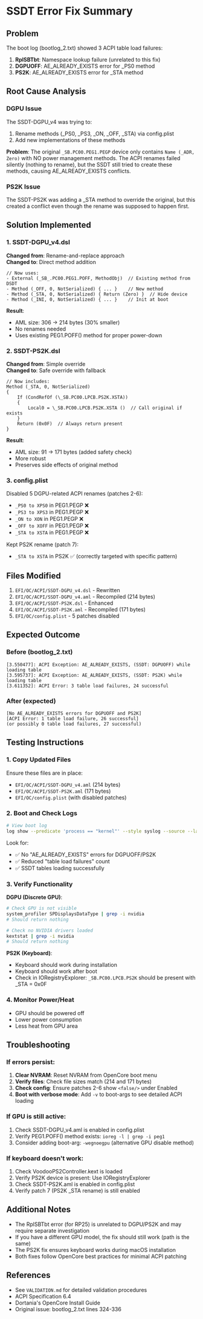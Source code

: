 # SSDT Error Fix Summary

## Problem
The boot log (bootlog_2.txt) showed 3 ACPI table load failures:
1. **RplSBTbt**: Namespace lookup failure (unrelated to this fix)
2. **DGPUOFF**: AE_ALREADY_EXISTS error for _PS0 method
3. **PS2K**: AE_ALREADY_EXISTS error for _STA method

## Root Cause Analysis

### DGPU Issue
The SSDT-DGPU_v4 was trying to:
1. Rename methods (_PS0, _PS3, _ON, _OFF, _STA) via config.plist
2. Add new implementations of these methods

**Problem**: The original `_SB.PC00.PEG1.PEGP` device only contains `Name (_ADR, Zero)` with NO power management methods. The ACPI renames failed silently (nothing to rename), but the SSDT still tried to create these methods, causing AE_ALREADY_EXISTS conflicts.

### PS2K Issue
The SSDT-PS2K was adding a _STA method to override the original, but this created a conflict even though the rename was supposed to happen first.

## Solution Implemented

### 1. SSDT-DGPU_v4.dsl
**Changed from**: Rename-and-replace approach  
**Changed to**: Direct method addition

```asl
// Now uses:
- External (_SB_.PC00.PEG1.POFF, MethodObj)  // Existing method from DSDT
- Method (_OFF, 0, NotSerialized) { ... }    // New method
- Method (_STA, 0, NotSerialized) { Return (Zero) }  // Hide device
- Method (_INI, 0, NotSerialized) { ... }    // Init at boot
```

**Result**: 
- AML size: 306 → 214 bytes (30% smaller)
- No renames needed
- Uses existing PEG1.POFF() method for proper power-down

### 2. SSDT-PS2K.dsl
**Changed from**: Simple override  
**Changed to**: Safe override with fallback

```asl
// Now includes:
Method (_STA, 0, NotSerialized)
{
    If (CondRefOf (\_SB.PC00.LPCB.PS2K.XSTA))
    {
        Local0 = \_SB.PC00.LPCB.PS2K.XSTA ()  // Call original if exists
    }
    Return (0x0F)  // Always return present
}
```

**Result**:
- AML size: 91 → 171 bytes (added safety check)
- More robust
- Preserves side effects of original method

### 3. config.plist
Disabled 5 DGPU-related ACPI renames (patches 2-6):
- `_PS0 to XPS0` in PEG1.PEGP ❌
- `_PS3 to XPS3` in PEG1.PEGP ❌
- `_ON to XON` in PEG1.PEGP ❌
- `_OFF to XOFF` in PEG1.PEGP ❌
- `_STA to XSTA` in PEG1.PEGP ❌

Kept PS2K rename (patch 7):
- `_STA to XSTA` in PS2K ✅ (correctly targeted with specific pattern)

## Files Modified
1. `EFI/OC/ACPI/SSDT-DGPU_v4.dsl` - Rewritten
2. `EFI/OC/ACPI/SSDT-DGPU_v4.aml` - Recompiled (214 bytes)
3. `EFI/OC/ACPI/SSDT-PS2K.dsl` - Enhanced
4. `EFI/OC/ACPI/SSDT-PS2K.aml` - Recompiled (171 bytes)
5. `EFI/OC/config.plist` - 5 patches disabled

## Expected Outcome

### Before (bootlog_2.txt)
```
[3.550477]: ACPI Exception: AE_ALREADY_EXISTS, (SSDT: DGPUOFF) while loading table
[3.595737]: ACPI Exception: AE_ALREADY_EXISTS, (SSDT: PS2K) while loading table
[3.611352]: ACPI Error: 3 table load failures, 24 successful
```

### After (expected)
```
[No AE_ALREADY_EXISTS errors for DGPUOFF and PS2K]
[ACPI Error: 1 table load failure, 26 successful]
(or possibly 0 table load failures, 27 successful)
```

## Testing Instructions

### 1. Copy Updated Files
Ensure these files are in place:
- `EFI/OC/ACPI/SSDT-DGPU_v4.aml` (214 bytes)
- `EFI/OC/ACPI/SSDT-PS2K.aml` (171 bytes)
- `EFI/OC/config.plist` (with disabled patches)

### 2. Boot and Check Logs
```bash
# View boot log
log show --predicate 'process == "kernel"' --style syslog --source --last boot | grep -i acpi
```

Look for:
- ✅ No "AE_ALREADY_EXISTS" errors for DGPUOFF/PS2K
- ✅ Reduced "table load failures" count
- ✅ SSDT tables loading successfully

### 3. Verify Functionality

**DGPU (Discrete GPU)**:
```bash
# Check GPU is not visible
system_profiler SPDisplaysDataType | grep -i nvidia
# Should return nothing

# Check no NVIDIA drivers loaded
kextstat | grep -i nvidia
# Should return nothing
```

**PS2K (Keyboard)**:
- Keyboard should work during installation
- Keyboard should work after boot
- Check in IORegistryExplorer: `_SB.PC00.LPCB.PS2K` should be present with _STA = 0x0F

### 4. Monitor Power/Heat
- GPU should be powered off
- Lower power consumption
- Less heat from GPU area

## Troubleshooting

### If errors persist:

1. **Clear NVRAM**: Reset NVRAM from OpenCore boot menu
2. **Verify files**: Check file sizes match (214 and 171 bytes)
3. **Check config**: Ensure patches 2-6 show `<false/>` under Enabled
4. **Boot with verbose mode**: Add `-v` to boot-args to see detailed ACPI loading

### If GPU is still active:

1. Check SSDT-DGPU_v4.aml is enabled in config.plist
2. Verify PEG1.POFF() method exists: `ioreg -l | grep -i peg1`
3. Consider adding boot-arg: `-wegnoegpu` (alternative GPU disable method)

### If keyboard doesn't work:

1. Check VoodooPS2Controller.kext is loaded
2. Verify PS2K device is present: Use IORegistryExplorer
3. Check SSDT-PS2K.aml is enabled in config.plist
4. Verify patch 7 (PS2K _STA rename) is still enabled

## Additional Notes

- The RplSBTbt error (for RP25) is unrelated to DGPU/PS2K and may require separate investigation
- If you have a different GPU model, the fix should still work (path is the same)
- The PS2K fix ensures keyboard works during macOS installation
- Both fixes follow OpenCore best practices for minimal ACPI patching

## References
- See `VALIDATION.md` for detailed validation procedures
- ACPI Specification 6.4
- Dortania's OpenCore Install Guide
- Original issue: bootlog_2.txt lines 324-336
